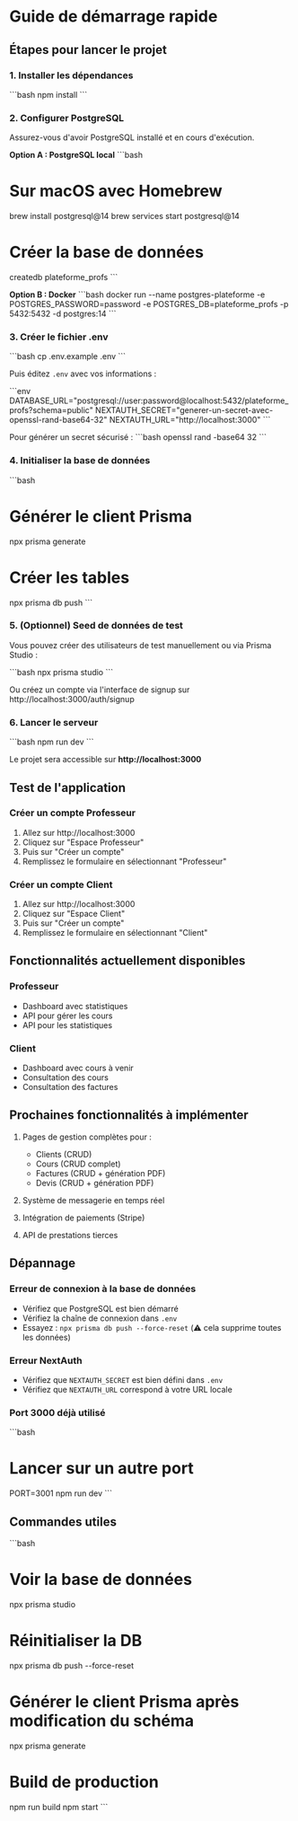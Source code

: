 # Guide de démarrage rapide

## Étapes pour lancer le projet

### 1. Installer les dépendances

\`\`\`bash
npm install
\`\`\`

### 2. Configurer PostgreSQL

Assurez-vous d'avoir PostgreSQL installé et en cours d'exécution.

**Option A : PostgreSQL local**
\`\`\`bash
# Sur macOS avec Homebrew
brew install postgresql@14
brew services start postgresql@14

# Créer la base de données
createdb plateforme_profs
\`\`\`

**Option B : Docker**
\`\`\`bash
docker run --name postgres-plateforme -e POSTGRES_PASSWORD=password -e POSTGRES_DB=plateforme_profs -p 5432:5432 -d postgres:14
\`\`\`

### 3. Créer le fichier .env

\`\`\`bash
cp .env.example .env
\`\`\`

Puis éditez `.env` avec vos informations :

\`\`\`env
DATABASE_URL="postgresql://user:password@localhost:5432/plateforme_profs?schema=public"
NEXTAUTH_SECRET="generer-un-secret-avec-openssl-rand-base64-32"
NEXTAUTH_URL="http://localhost:3000"
\`\`\`

Pour générer un secret sécurisé :
\`\`\`bash
openssl rand -base64 32
\`\`\`

### 4. Initialiser la base de données

\`\`\`bash
# Générer le client Prisma
npx prisma generate

# Créer les tables
npx prisma db push
\`\`\`

### 5. (Optionnel) Seed de données de test

Vous pouvez créer des utilisateurs de test manuellement ou via Prisma Studio :

\`\`\`bash
npx prisma studio
\`\`\`

Ou créez un compte via l'interface de signup sur http://localhost:3000/auth/signup

### 6. Lancer le serveur

\`\`\`bash
npm run dev
\`\`\`

Le projet sera accessible sur **http://localhost:3000**

## Test de l'application

### Créer un compte Professeur
1. Allez sur http://localhost:3000
2. Cliquez sur "Espace Professeur"
3. Puis sur "Créer un compte"
4. Remplissez le formulaire en sélectionnant "Professeur"

### Créer un compte Client
1. Allez sur http://localhost:3000
2. Cliquez sur "Espace Client"
3. Puis sur "Créer un compte"
4. Remplissez le formulaire en sélectionnant "Client"

## Fonctionnalités actuellement disponibles

### Professeur
- Dashboard avec statistiques
- API pour gérer les cours
- API pour les statistiques

### Client
- Dashboard avec cours à venir
- Consultation des cours
- Consultation des factures

## Prochaines fonctionnalités à implémenter

1. Pages de gestion complètes pour :
   - Clients (CRUD)
   - Cours (CRUD complet)
   - Factures (CRUD + génération PDF)
   - Devis (CRUD + génération PDF)

2. Système de messagerie en temps réel

3. Intégration de paiements (Stripe)

4. API de prestations tierces

## Dépannage

### Erreur de connexion à la base de données
- Vérifiez que PostgreSQL est bien démarré
- Vérifiez la chaîne de connexion dans `.env`
- Essayez : `npx prisma db push --force-reset` (⚠️ cela supprime toutes les données)

### Erreur NextAuth
- Vérifiez que `NEXTAUTH_SECRET` est bien défini dans `.env`
- Vérifiez que `NEXTAUTH_URL` correspond à votre URL locale

### Port 3000 déjà utilisé
\`\`\`bash
# Lancer sur un autre port
PORT=3001 npm run dev
\`\`\`

## Commandes utiles

\`\`\`bash
# Voir la base de données
npx prisma studio

# Réinitialiser la DB
npx prisma db push --force-reset

# Générer le client Prisma après modification du schéma
npx prisma generate

# Build de production
npm run build
npm start
\`\`\`
